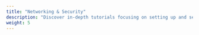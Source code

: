 ```yaml
---
title: "Networking & Security"
description: "Discover in-depth tutorials focusing on setting up and securing network connections, implementing firewalls, VPNs, and other essential security measures to safeguard Fedora systems from vulnerabilities and threats."
weight: 5
---
```

